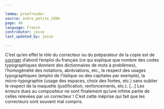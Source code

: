 ```yaml
---

lemma: proofreader
source: andre_petite_1998
page: 46
language: French
contributor: jesse
last_updated_by: jesse

---
```

C’est qu’en effet le rôle du correcteur ou du préparateur de la copie est de [corriger](correction.html) d’abord l’emploi du français (ce qui explique que nombre des codes typographiques donnent des dictionnaires de mots à problèmes), l’homogénéité des notations, abréviations, etc., le respect des usages typographiques (emploi de l’italique ou des capitales par exemple), la micro-typographie (usage des espaces, choix des fontes, etc.) sans oublier le respect de la maquette (justification, renfoncements, etc.). […] Les erreurs dues au compositeur ne sont finalement qu’une infime partie de celles relevées par un correcteur ! C’est cette méprise qui fait que les correcteurs sont souvent mal compris.

